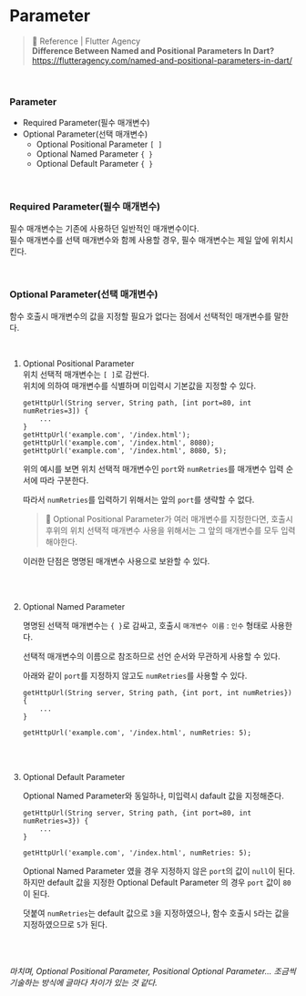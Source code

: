 # Parameter

> 📖 Reference | Flutter Agency  
> **Difference Between Named and Positional Parameters In Dart?**
> https://flutteragency.com/named-and-positional-parameters-in-dart/

<br/>

### Parameter

-   Required Parameter(필수 매개변수)
-   Optional Parameter(선택 매개변수)
    -   Optional Positional Parameter `[ ]`
    -   Optional Named Parameter `{ }`
    -   Optional Default Parameter `{ }`

<br/>

### Required Parameter(필수 매개변수)

필수 매개변수는 기존에 사용하던 일반적인 매개변수이다.  
필수 매개변수를 선택 매개변수와 함께 사용할 경우, 필수 매개변수는 제일 앞에 위치시킨다.

<br/>

### Optional Parameter(선택 매개변수)

함수 호출시 매개변수의 값을 지정할 필요가 없다는 점에서 선택적인 매개변수를 말한다.

<br/>

1.  Optional Positional Parameter  
     위치 선택적 매개변수는 `[ ]`로 감싼다.  
     위치에 의하여 매개변수를 식별하며 미입력시 기본값을 지정할 수 있다.

    ```
    getHttpUrl(String server, String path, [int port=80, int numRetries=3]) {
        ...
    }
    getHttpUrl('example.com', '/index.html');
    getHttpUrl('example.com', '/index.html', 8080);
    getHttpUrl('example.com', '/index.html', 8080, 5);
    ```

    위의 예시를 보면 위치 선택적 매개변수인 `port`와 `numRetries`를 매개변수 입력 순서에 따라 구분한다.

    따라서 `numRetries`를 입력하기 위해서는 앞의 `port`를 생략할 수 없다.

    > 🚨 Optional Positional Parameter가 여러 매개변수를 지정한다면, 호출시 후위의 위치 선택적 매개변수 사용을 위해서는 그 앞의 매개변수를 모두 입력해야한다.

    이러한 단점은 명명된 매개변수 사용으로 보완할 수 있다.

    <br/>
    <br/>

2.  Optional Named Parameter

    명명된 선택적 매개변수는 `{ }`로 감싸고, 호출시 `매개변수 이름` : `인수` 형태로 사용한다.

    선택적 매개변수의 이름으로 참조하므로 선언 순서와 무관하게 사용할 수 있다.

    아래와 같이 `port`를 지정하지 않고도 `numRetries`를 사용할 수 있다.

    ```
    getHttpUrl(String server, String path, {int port, int numRetries}) {
        ...
    }

    getHttpUrl('example.com', '/index.html', numRetries: 5);
    ```

    <br/>
    <br/>

3.  Optional Default Parameter

    Optional Named Parameter와 동일하나, 미입력시 dafault 값을 지정해준다.

    ```
    getHttpUrl(String server, String path, {int port=80, int numRetries=3}) {
        ...
    }

    getHttpUrl('example.com', '/index.html', numRetries: 5);
    ```

    Optional Named Parameter 였을 경우 지정하지 않은 `port`의 값이 `null`이 된다. 하지만 default 값을 지정한 Optional Default Parameter 의 경우 `port` 값이 `80` 이 된다.

    덧붙여 `numRetries`는 default 값으로 `3`을 지정하였으나, 함수 호출시 `5`라는 값을 지정하였으므로 `5`가 된다.

<br/>
<br/>

_마치며, Optional Positional Parameter, Positional Optional Parameter... 조금씩 기술하는 방식에 글마다 차이가 있는 것 같다._
